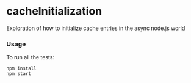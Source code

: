# cacheInitialization
Exploration of how to initialize cache entries in the async node.js world

### Usage

To run all the tests:

```
npm install
npm start
```

